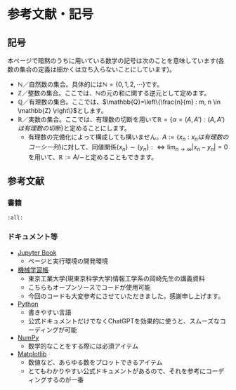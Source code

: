 # 参考文献・記号
## 記号
本ページで暗黙のうちに用いている数学の記号は次のことを意味しています(各数の集合の定義は細かくは立ち入らないことにしています)。
- $\mathbb{N}$／自然数の集合。具体的には$\mathbb{N} = \{ 0, 1, 2, \cdots \}$です。
- $\mathbb{Z}$／整数の集合。ここでは、$\mathbb{N}$の元の和に関する逆元として定めます。
- $\mathbb{Q}$／有理数の集合。ここでは、$\mathbb{Q}=\left\{\frac{n}{m} : m, n \in \mathbb{Z} \right\}$とします。
- $\mathbb{R}$／実数の集合。ここでは、有理数の切断を用いて$\mathbb{R}=\left\{\alpha = (A,A') : (A,A'){は有理数の切断}\right\}$と定めることにします。
	- 有理数の完備化によって構成しても構いません。$A:=\{{x_n}:{x_n}{は有理数のコーシー列}\}$に対して、同値関係$\displaystyle\{x_n\} \sim \{y_n\}:\iff \lim_{n\to \infty} |x_n - y_n|=0$を用いて、$\mathbb{R}:=A/\sim$と定めることもできます。

## 参考文献
### 書籍
```{bibliography}
:all:
```

### ドキュメント等
- [Jupyter Book](https://jupyterbook.org/en/stable/intro.html)
	- ページと実行環境の開発環境
- [機械学習帳](https://chokkan.github.io/mlnote/index.html)
	- 東京工業大学(現東京科学大学)情報工学系の岡崎先生の講義資料
	- こちらもオープンソースでコードが使用可能
	- 今回のコードも大変参考にさせていただきました。感謝申し上げます。
- [Python](https://www.python.org/)
	- 書きやすい言語
	- 公式ドキュメントだけでなくChatGPTを効果的に使うと、スムーズなコーディングが可能
- [NumPy](https://numpy.org/)
	- 数学的なことをする際には必須アイテム
- [Matplotlib](https://matplotlib.org/stable/)
	- 数値など、あらゆる数をプロットできるアイテム
	- とてもわかりやすい公式ドキュメントがあるので、それを参考にコーディングするのが一番